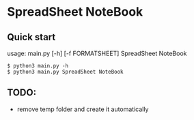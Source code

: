 # SpreadSheet NoteBook

## Quick start

usage: main.py [-h] [-f FORMATSHEET] SpreadSheet NoteBook

```console
$ python3 main.py -h
$ python3 main.py SpreadSheet NoteBook
```

## TODO:

- remove temp folder and create it automatically
